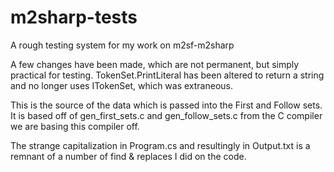 # m2sharp-tests
A rough testing system for my work on m2sf-m2sharp

A few changes have been made, which are not permanent, but simply practical for testing.
TokenSet.PrintLiteral has been altered to return a string and no longer uses ITokenSet, which was extraneous.

This is the source of the data which is passed into the First and Follow sets. It is based off of gen_first_sets.c and gen_follow_sets.c from the C compiler we are basing this compiler off.

The strange capitalization in Program.cs and resultingly in Output.txt is a remnant of a number of find & replaces I did on the code.
